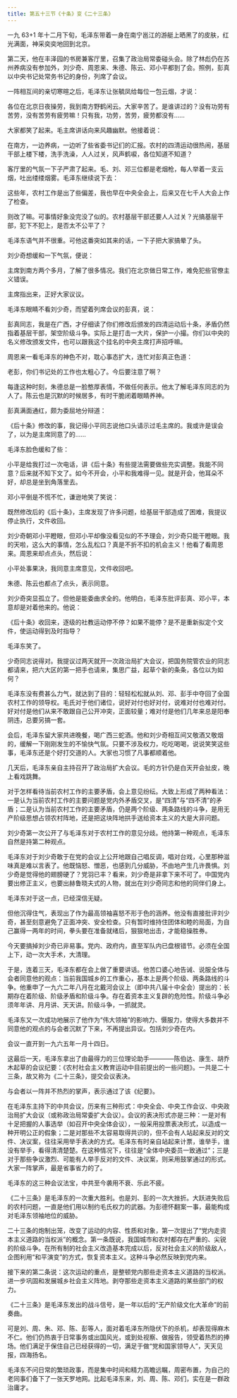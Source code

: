 ```yaml
---
title: 第五十三节《十条》变《二十三条》
---
```


一九 63+1 年十二月下旬，毛泽东带着一身在南宁邕江的游艇上晒黑了的皮肤，红光满面，神采奕奕地回到北京。

第二天，他在丰泽园的书房兼客厅里，召集了政治局常委碰头会。除了林彪仍在苏州养病没有参加外，刘少奇、周恩来、朱德、陈云、邓小平都到了会。照例，彭真以中央书记处常务书记的身份，列席了会议。

一阵相互间的亲切寒暄之后，毛泽东让张毓凤给每位一包云烟，才说：

各位在北京日夜操劳，我到南方野鹤闲云。大家辛苦了。是谁讲过的？没有功劳有苦劳，没有苦劳有疲劳嘛！只有我，功劳，苦劳，疲劳都没有……

大家都笑了起来。毛主席讲话向来风趣幽默。他接着说：

在南方，一边养病，一边听了些省委书记们的汇报。农村的四清运动很热闹，基层干部上楼下楼，洗手洗澡，人人过关，风声鹤唳，各位知道不知道？

客厅里的气氛一下子严肃了起来。毛、刘、邓三位都是老烟枪，每人举着一支云烟，吐出缕缕烟雾。毛泽东继续说下去：

这些年，农村工作是出了些偏差，我也早在中央全会上，后来又在七千人大会上作了检查。

则改了嘛。可事情好象没完没了似的。农村基层干部还要人人过关？光搞基层干部，犯下不犯上，是否太不公平了？

毛泽东语气并不很重。可他这番突如其来的话，一下子把大家搞晕了头。

刘少奇想缓和一下气氛，便说：

主席到南方两个多月，了解了很多情况。我们在北京做日常工作，难免犯些官僚主义错误。

主席指出来，正好大家议议。

毛泽东眼睛不看刘少奇，而望着列席会议的彭真，说：

彭真同志，我是在广西，才仔细读了你们修改后颁发的四清运动后十条，矛盾仍然指着基层干部，架空阶级斗争。实际上是打击一大片，保护一小撮。你们以中央的名义修改颁发文件，也可以跟我这个挂名的中央主席打声招呼嘛。

周恩来一看毛泽东的神色不对，耽心事态扩大，连忙对彭真正色道：

老彭，你们书记处的工作也太粗心了。今后要注意了啊？

每逢这种时刻，朱德总是一脸憨厚表情，不做任何表示。他太了解毛泽东同志的为人了。陈云也是沉默的时候居多，有时干脆闭着眼睛养神。

彭真满面通红，颇为委屈地分辩道：

《后十条》修改的事，我记得小平同志说他口头请示过毛主席的。我或许是误会了，以为是主席同意了的……

毛泽东脸色缓和了些：

小平是给我打过一次电话，讲《后十条》有些提法需要做些充实调整。我能不同意？后来就不知下文了。如今不开会，小平和我难得一见。就是开会，他耳朵不好，却总是坐到角落里去。

邓小平倒是不慌不忙，谦逊地笑了笑说：

既然修改后的《后十条》，主席发现了许多问题，给基层干部造成了困难，我提议停止执行，文件收回。

刘少奇朝邓小平瞪眼，但邓小平却像没看见似的不予理会，刘少奇只能干瞪眼。我的天啦，这么大的事情，怎么乱松口？真是不折不扣的机会主义！他看了看周恩来。周恩来却点点头，然后说：

小平处事果决，我同意主席意见，文件收回吧。

朱德、陈云也都点了点头，表示同意。

刘少奇突显孤立了。但他是能委曲求全的。他明白，毛泽东批评彭真、邓小平，本意却是对着他来的。他说：

《后十条》收回来，逐级的社教运动停不停？如果不能停？是不是重新拟定个文件，使运动得到及时指导？

毛泽东笑了。

少奇同志说得对。我提议过两天就开一次政治局扩大会议，把国务院管农业的同志都请来，把六大区的第一把手也请来，集思广益，起草个新的条条，各位以为如何？

毛泽东没有费甚么力气，就达到了目的：轻轻松松就从刘、邓、彭手中夺回了全国农村工作的领导权。毛氏对于他们诸位，说好对付也好对付，说难对付也难对付。好对付是他们从来不敢跟自己公开冲突，正面较量；难对付是他们几年来总是阳奉阴违，总要另搞一套。

会后，毛泽东留大家共进晚餐，喝广西三蛇酒。他和刘少奇相互间又敬酒又敬烟的，缓解一下刚刚发生的不愉快气氛。只要不涉及权力，吃吃喝喝，说说笑笑这些事，毛泽东还是个好打交道的人。大家也习惯了凡事都顺着他。

几天后，毛泽东亲自主持召开了政治局扩大会议。毛的方针仍是白天开会扯皮，晚上看戏跳舞。

对于怎样看待当前农村工作的主要矛盾，会上意见纷纭。大致上形成了两种看法：一是认为当前农村工作的主要问题是党内外矛盾交叉，是“四清”与“四不清”的矛盾；二是认为当前农村工作的主要矛盾，仍是两个阶级、两条路线的斗争，是用无产阶级思想占领农村阵地，还是把这块阵地拱手送给资本主义的大是大非问题。

刘少奇第一次公开了与毛泽东对于农村工作的意见分歧。他持第一种观点，毛泽东自然是持第二种观点。

毛泽东对于刘少奇敢于在党的会议上公开地跟自己唱反调，唱对台戏，心里那种滋味真是难以言表了。他既恼怒、憎恶，也感到几分威胁，不由地产生几许畏惧。刘少奇是觉得他的翅膀硬了？党羽已丰？看来，刘少奇是非拿下来不可了。中国党内要出修正主义，也要出赫鲁晓夫式的人物，就出在刘少奇同志和他的同伴们身上。

毛泽东对于这一点，已经深信无疑。

但他沉得住气，表现出了作为最高领袖喜怒不形于色的涵养。他没有直接批评刘少奇，甚至刻意避免了正面冲突、安全检查。只有暂时维持住团体和睦的局面，为自己赢得一两年的时间，拳头要在准备就绪后，狠狠地出击，才能稳操胜券。

今天要搞掉刘少奇已非易事。党内、政府内，直至军队内已盘根错节。必须在全国上下，动一次大手术，大清理。

于是，连着三天，毛泽东都在会上做了重要讲话。他苦口婆心地告诫、说服全体与会者同意他的观点：当前我国城乡的工作重心，基本上是两个阶级、两条路线的斗争。他重申了一九六二年八月在北戴河会议上（即中共八届十中全会）提出的：长期存在着阶级、阶级矛盾和阶级斗争。存在着资本主义复辟的危险性。阶级斗争必须年年讲、月月讲、天天讲。阶级斗争，一抓就灵。

毛泽东又一次成功地展示了他作为“伟大领袖”的影响力、慑服力，使得大多数并不同意他的观点的与会者沉默了下来，不再提出异议。包括刘少奇在内。

会议一直开到一九六五年一月十四日。

这最后一天，毛泽东拿出了由最得力的三位理论助手————陈伯达、康生、胡乔木起草的会议纪要：《农村社会主义教育运动中目前提出的一些问题》。一共是二十三条，故又称为《二十三条》，提交会议表决。

与会者以一阵并不热烈的掌声，表示通过了该《纪要》。

在毛泽东主持下的中共会议，历来有三种形式：中央全会、中央工作会议、中央政治局扩大会议（或称政治局常委扩大会议）。会议的表决形式亦是三种：一是对有十足把握的人事选举（如召开中央全体会议），一般采用投票表决形式，以造成一种开明公正的假象；二是对那些不太容易取得共识的，但不会有人站起来反对的文件、决议案，往往采用举手表决的方式。毛泽东有时亲自站起来计票，谁举手，谁没有举手，看得清清楚楚。在这种情况下，往往是“全体中央委员一致通过”；三是对于那些争议激烈、可能有人举手反对的文件、决议案，则采用鼓掌通过的形式。大家一阵掌声，最是省事省力的了。

毛泽东的这三种会议法宝，中共至今袭用不衰、乐此不疲。

《二十三条》是毛泽东的一次重大胜利。也是刘、彭的一次大挫折。大跃进失败后的农村问题，一直是他们用以制约毛氏权力的武器。为彭德怀翻案一事，最能构成对毛泽东领袖地位的威胁。

二十三条的炮制出笼，改变了运动的内容、性质和对象，第一次提出了“党内走资本主义道路的当权派”的概念。第一条既说，我国城市和农村都存在严重的、尖锐的阶级斗争。在所有制的社会主义改造基本完成以后，反对社会主义的阶级敌人，企图利用“和平演变”的方式，恢复资本主义。这种斗争必然反映到党内来。

接下来的第二条说：这次运动的重点，是整顿党内那些走资本主义道路的当权派。进一步巩固和发展城乡社会主义阵地。剥夺那些走资本主义道路的某些部门的权力。

《二十三条》是毛泽东发出的战斗信号，是一年以后的“无产阶级文化大革命”的前奏曲。

可是刘、周、朱、邓、陈、彭等人，面对着毛泽东所隐伏下的杀机，却表现得麻木不仁。他们仍热衷于日常事务或出国风光，或到处视察、做报告，领受着热烈的捧场。他们满足于保住自己已经获得的一切，满足于做“党和国家领导人”，天天见报，四海扬名。

毛泽东不问日常的繁琐政事，而是集中时间和精力高瞻远瞩，周密布置，为自己的老同事们备下了一张天罗地网。比起毛泽东来，刘、周、陈、邓们，实在是一群政治庸才。
